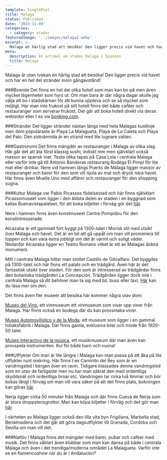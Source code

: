 ```yaml
---
template: SinglePost
title: Malaga
status: Published
date: '2023-11-09'
categories:
  - category: stader
featuredImage: '../images/malaga2.webp'
excerpt: >-
  Malaga en härlig stad att besöka! Den ligger precis vid havet och har massor av stränder inom gångavstånd! 
meta:
  description: En artikel om staden Malaga i Spanien
  title: Malaga
---
```


Malaga är utan tvekan en härlig stad att besöka! Den ligger precis vid havet och har en hel del stränder inom gångavstånd! 

###Boende
Det finns en hel del olika hotell som man kan bo på men även mycket lägenheter som hyrs ut. Om man bara är där några dagar skulle jag välja att bo i stadskärnan för att kunna uppleva och se så mycket som möjligt. Har man inte frukost på sitt hotell finns det både caféer och restauranger som serverar frukost. Det går att boka hotell direkt via deras websidor eller t ex via [booking.com](https://www.booking.com/index.sv.html?label=gen173nr-1BCAEoggI46AdIM1gEaEaIAQGYASW4ARfIAQzYAQHoAQGIAgGoAgO4ArKOs6oGwAIB0gIkMzJiNjcxOTctODhjOS00MGY4LWI2M2YtZGI2NTgxN2JkMzY02AIF4AIB&sid=d6b3c7406c3a4b58bb2f27356f477955&keep_landing=1&sb_price_type=total&). 

###Stränder
Det ligger stränder nästan  längs med  hela Malagas kustlinje men dom populäraste är Playa La Malagueta, Playa de La Caleta och Playa del Palo. Den sistnämnda är en strand med lite lugnare vatten. 

###Gastronomi
Det finns mängder av restauranger i Malaga av olika slag. Här går det att äta först klassig sushi, indiskt mm men självklart också massor av spansk mat. Testa olika tapas på Casa Lola i centrala Malaga eller varför inte gå till Antonio Banderas restaurang Bodega El Pimpi för lite mat eller drinkar. Nere vid hamnen längs Puerto de Málaga ligger massor av restauranger och barer för den som vill njuta av mat och dryck nära havet. Här finns även Muelle Uno med affärer och restauranger för den shopping sugna. 

###Kultur
Malaga var Pablo Picassos födelsestad och här finns självklart Picassomuseet som ligger i den äldsta delen av staden i en byggnad som kallas Buenavistapalatset, för att boka biljetter i förväg gör det [här](https://www.museopicassomalaga.org/en).

Nere i hamnen finns även konstmuseet Centre Pompidou för den konstintresserade. 

Alcazaba är ett gammalt fort byggt på 1300-talet i Morisk stil med utsikt över Malaga och havet. Det är en bit att gå uppåt om man vill promenera till toppen och kan vara extra jobbigt om det är varmt och soligt väder. Nedanför Alcazaba ligger en Teatro Romano vilket är ett av Malagas äldsta monument. 

Mitt i centrala Malaga hittar man slottet Castillo de Gibralfaro. Det byggdes på 1300-talet och här finns ett palats och en trädgård. Även här är det fantastisk utsikt över staden. 
För den som är intresserad av trädgårdar finns den botaniska trädgården La Concepción. Trädgården ligger dock inte i centrala Malaga så dit behöver man ta sig med bil, buss eller taxi. [Här](https://laconcepcion.malaga.eu/en/) kan du läsa mer om den.

Det finns även fler museer att besöka här kommer några utav dom:

[Museo del Vino](https://museovinomalaga.com/),  ett vinmuseum ett vinmuseum som visar upp viner från Malaga. Har finns också en bodega där du kan provsmaka viner. 

[Museo Automovilístico y de la Moda](https://museoautomovilmoda.com/), ett museum som ligger i en gammal tobaksfabrik i Malaga. Där finns gamla, exklusiva bilar och mode från 1920-50 talet. 

[Museo Interactivo de la música](https://www.musicaenaccion.com/), ett musikmuseum där man även kan provspela instrumenten. Kul för både barn och vuxna!

###Utflykter
Om man är lite längre i Malaga kan man passa på att åka på lite utflykter runt omkring. Här finns t ex Caminito del Rey som är en vandringsled i bergen över en ravin. Tidigare klassades denna vandringsled som en utav de farligaste men nu har man säkrat den med ordentliga skyddsnät och ordentliga broar etc. Vandringen tar cirka två timmar och bör bokas långt i förväg om man vill vara säker på att det finns plats, bokningen kan göras [här](https://www.caminitodelrey.info/).

Nerja ligger cirka 50 minuter från Malaga och där finns Cueva de Nerja som är stora droppstensgrottor. Man kan köpa biljetter i förväg och det gör man [här](https://www.cuevadenerja.es/). 

I närheten av Malaga ligger också den lilla vita byn Frigiliana, Marbella stad, Benalmadena och det går att göra dagsutflykter till Granada, Cordoba och Sevilla om man vill det.

###Nattliv
I Malaga finns det mängder med barer, pubar och caféer med musik. Det finns såklart även klubbar som man kan dansa på både i centrala Malaga och även i det trendiga/moderna området La Malagueta. Varför inte se en flamencoshow när du är i Andalucien? 
 



